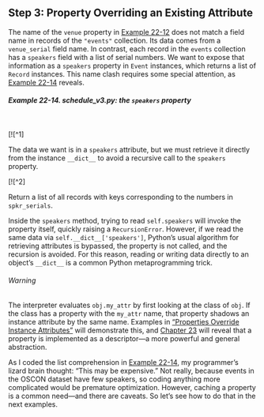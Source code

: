 ## Step 3: Property Overriding an Existing Attribute

The name of the `venue` property in [Example 22-12](#ex_schedule_v2_event) does not match a field name in records of the `"events"` collection. Its data comes from a `venue_serial` field name. In contrast, each record in the `events` collection has a `speakers` field with a list of serial numbers. We want to expose that information as a `speakers` property in `Event` instances, which returns a list of `Record` instances. This name clash requires some special attention, as [Example 22-14](#ex_schedule_v3_speakers) reveals.

##### Example 22-14. schedule_v3.py: the `speakers` property

```
    
```

[![^1]

The data we want is in a `speakers` attribute, but we must retrieve it directly from the instance `__dict__` to avoid a recursive call to the `speakers` property.

[![^2]

Return a list of all records with keys corresponding to the numbers in `spkr_serials`.

Inside the `speakers` method, trying to read `self.speakers` will invoke the property itself, quickly raising a `RecursionError`. However, if we read the same data via `self.__dict__['speakers']`, Python’s usual algorithm for retrieving attributes is bypassed, the property is not called, and the recursion is avoided. For this reason, reading or writing data directly to an object’s `__dict__` is a common Python metaprogramming trick.

###### Warning

The interpreter evaluates `obj.my_attr` by first looking at the class of `obj`. If the class has a property with the `my_attr` name, that property shadows an instance attribute by the same name. Examples in [“Properties Override Instance Attributes”](#prop_override_instance) will demonstrate this, and [Chapter 23](ch23.html#attribute_descriptors) will reveal that a property is implemented as a descriptor—a more powerful and general abstraction.

As I coded the list comprehension in [Example 22-14](#ex_schedule_v3_speakers), my programmer’s lizard brain thought: “This may be expensive.” Not really, because events in the OSCON dataset have few speakers, so coding anything more complicated would be premature optimization. However, caching a property is a common need—and there are caveats. So let’s see how to do that in the next examples.